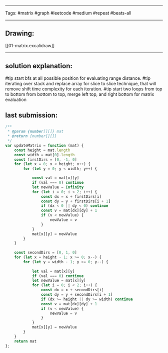 

----

Tags: #matrix #graph #leetcode #medium #repeat #beats-all

----

## Drawing:
[[01-matrix.excalidraw]]

----


## solution explanation:
#tip start bfs at all possible position for evaluating range distance. #tip iterating over stack and replace array for slice to slice technique, that will remove shift time complexity for each iteration.
#tip start two loops from top to bottom from bottom to top, merge left top, and right bottom for matrix evaluation 

## last submission:
```javascript
/**
 * @param {number[][]} mat
 * @return {number[][]}
 */
var updateMatrix = function (mat) {
    const height = mat.length
    const width = mat[0].length
    const firstDirs = [0, -1, 0]
    for (let x = 0; x < height; x++) {
        for (let y = 0; y < width; y++) {

            const val = mat[x][y]
            if (val === 0) continue
            let newValue = Infinity
            for (let i = 0; i < 2; i++) {
                const dx = x + firstDirs[i]
                const dy = y + firstDirs[i + 1]
                if (dx < 0 || dy < 0) continue
                const v = mat[dx][dy] + 1
                if (v < newValue) {
                    newValue = v
                }
            }
            mat[x][y] = newValue
        }
    }
    
    const secondDirs = [0, 1, 0]
    for (let x = height - 1; x >= 0; x--) {
        for (let y = width - 1; y >= 0; y--) {
            
            let val = mat[x][y]
            if (val === 0) continue
            let newValue = mat[x][y]
            for (let i = 0; i < 2; i++) {
                const dx = x + secondDirs[i]
                const dy = y + secondDirs[i + 1]
                if (dx >= height || dy >= width) continue
                const v = mat[dx][dy] + 1
                if (v < newValue) {
                    newValue = v
                }
            }
            mat[x][y] = newValue
        }
    }
    return mat
};
```



